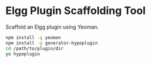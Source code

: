 Elgg Plugin Scaffolding Tool
============================

Scaffold an Elgg plugin using Yeoman.

```sh
npm install -g yeoman
npm install -g generator-hypeplugin
cd /path/to/plugin/dir
yo hypeplugin
```